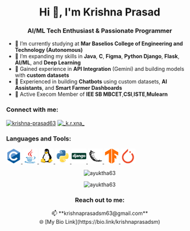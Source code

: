 <h1 align="center">Hi 👋, I'm Krishna Prasad</h1>
<h3 align="center">AI/ML Tech Enthusiast & Passionate Programmer</h3>

- 🔭 I’m currently studying at **Mar Baselios College of Engineering and Technology (Autonomous)**
- 🌱 I’m expanding my skills in **Java**, **C**, **Figma**, **Python Django**, **Flask**, **AI/ML**, and **Deep Learning**
- 🚀 Gained experience in **API Integration** (Gemini) and building models with **custom datasets**
- 🧠 Experienced in building **Chatbots** using custom datasets, **AI Assistants**, and **Smart Farmer Dashboards**
- 👯 Active Execom Member of **IEE SB MBCET**,**CSI**,**ISTE**,**Mulearn**

<h3 align="left">Connect with me:</h3>
<p align="left">
  <a href="https://linkedin.com/in/krishna-prasad63" target="blank"><img align="center" src="https://raw.githubusercontent.com/rahuldkjain/github-profile-readme-generator/master/src/images/icons/Social/linked-in-alt.svg" alt="krishna-prasad63" height="30" width="40" /></a>
  <a href="https://instagram.com/_k.r.xna_" target="blank"><img align="center" src="https://raw.githubusercontent.com/rahuldkjain/github-profile-readme-generator/master/src/images/icons/Social/instagram.svg" alt="_k.r.xna_" height="30" width="40" /></a>
</p>

<h3 align="left">Languages and Tools:</h3>
<p align="left">
  <a href="https://www.cprogramming.com/" target="_blank" rel="noreferrer"> <img src="https://raw.githubusercontent.com/devicons/devicon/master/icons/c/c-original.svg" alt="c" width="40" height="40"/> </a>
  <a href="https://www.java.com" target="_blank" rel="noreferrer"> <img src="https://raw.githubusercontent.com/devicons/devicon/master/icons/java/java-original.svg" alt="java" width="40" height="40"/> </a>
  <a href="https://www.linux.org/" target="_blank" rel="noreferrer"> <img src="https://raw.githubusercontent.com/devicons/devicon/master/icons/linux/linux-original.svg" alt="linux" width="40" height="40"/> </a>
  <a href="https://www.python.org" target="_blank" rel="noreferrer"> <img src="https://raw.githubusercontent.com/devicons/devicon/master/icons/python/python-original.svg" alt="python" width="40" height="40"/> </a>
  <a href="https://www.djangoproject.com/" target="_blank" rel="noreferrer"> <img src="https://raw.githubusercontent.com/devicons/devicon/master/icons/django/django-original.svg" alt="django" width="40" height="40"/> </a>
  <a href="https://flask.palletsprojects.com/" target="_blank" rel="noreferrer"> <img src="https://raw.githubusercontent.com/devicons/devicon/master/icons/flask/flask-original.svg" alt="flask" width="40" height="40"/> </a>
  <a href="https://www.tensorflow.org/" target="_blank" rel="noreferrer"> <img src="https://raw.githubusercontent.com/devicons/devicon/master/icons/tensorflow/tensorflow-original.svg" alt="tensorflow" width="40" height="40"/> </a>
  <a href="https://pytorch.org/" target="_blank" rel="noreferrer"> <img src="https://raw.githubusercontent.com/devicons/devicon/master/icons/pytorch/pytorch-original.svg" alt="pytorch" width="40" height="40"/> </a>
</p>

<p align="center">
  <img src="https://github-readme-stats.vercel.app/api/top-langs?username=ayuktha63&show_icons=true&locale=en&layout=compact" alt="ayuktha63" />
</p>

<p align="center">
  <img src="https://github-readme-streak-stats.herokuapp.com/?user=ayuktha63&" alt="ayuktha63" />
</p>

<h3 align="center">Reach out to me:</h3>
<p align="center">
  📫 **krishnaprasadsm63@gmail.com**<br>
  🌐 [My Bio Link](https://bio.link/krishnaprasadsm)
</p>
